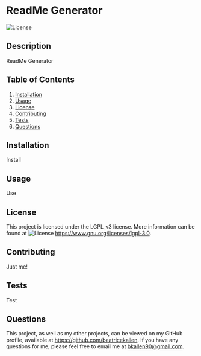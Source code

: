 # ReadMe Generator

  ![License](https://img.shields.io/badge/License-LGPL_v3-blue.svg)

  ## Description
  ReadMe Generator

## Table of Contents
1. [ Installation ](#installation)
2. [ Usage ](#usage)
3. [ License ](#license)
4. [ Contributing ](#contributing)
5. [ Tests ](#tests)
6. [ Questions ](#questions)

  <a name="installation"></a>
  ## Installation
  Install

  <a name="usage"></a>
  ## Usage
  Use

  <a name="license"></a>
  ## License
  This project is licensed under the LGPL_v3 license. More information can be found at ![License](https://img.shields.io/badge/License-LGPL_v3-blue.svg)
  https://www.gnu.org/licenses/lgpl-3.0.

  <a name="contributing"></a>
  ## Contributing
  Just me!

  <a name="tests"></a>
  ## Tests
  Test

  <a name="questions"></a>
  ## Questions
  This project, as well as my other projects, can be viewed on my GitHub profile, available at https://github.com/beatricekallen. If you have any questions for me, please feel free to email me at bkallen90@gmail.com.

